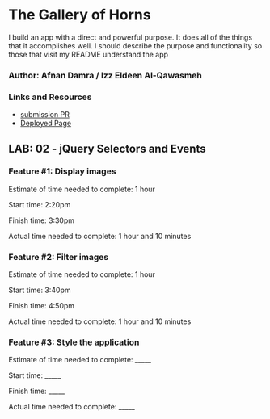 # The Gallery of Horns

I build an app with a direct and powerful purpose. It does all of the things that it accomplishes well. I should describe the purpose and functionality so those that visit my README understand the app

### Author: Afnan Damra / Izz Eldeen Al-Qawasmeh

### Links and Resources
* [submission PR](http://xyz.com)
* [Deployed Page]()

## LAB: 02 - jQuery Selectors and Events

### Feature #1: Display images

Estimate of time needed to complete: 1 hour

Start time: 2:20pm

Finish time: 3:30pm

Actual time needed to complete: 1 hour and 10 minutes

### Feature #2: Filter images

Estimate of time needed to complete: 1 hour

Start time: 3:40pm

Finish time: 4:50pm

Actual time needed to complete: 1 hour and 10 minutes

### Feature #3: Style the application

Estimate of time needed to complete: _____

Start time: _____

Finish time: _____

Actual time needed to complete: _____